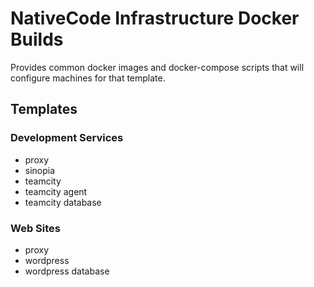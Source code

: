 # NativeCode Infrastructure Docker Builds

Provides common docker images and docker-compose scripts that will configure machines for that template.

## Templates

### Development Services
- proxy
- sinopia
- teamcity
- teamcity agent
- teamcity database

### Web Sites
- proxy
- wordpress
- wordpress database
